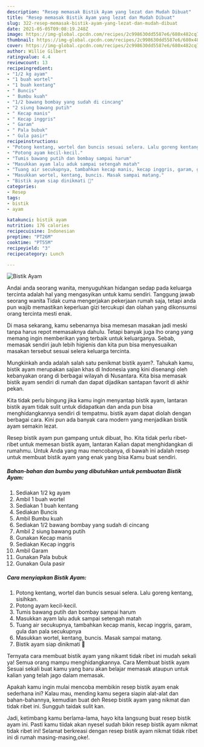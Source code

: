 ```yaml
---
description: "Resep memasak Bistik Ayam yang lezat dan Mudah Dibuat"
title: "Resep memasak Bistik Ayam yang lezat dan Mudah Dibuat"
slug: 322-resep-memasak-bistik-ayam-yang-lezat-dan-mudah-dibuat
date: 2021-05-05T09:08:19.248Z
image: https://img-global.cpcdn.com/recipes/2c998630dd5587e6/680x482cq70/bistik-ayam-foto-resep-utama.jpg
thumbnail: https://img-global.cpcdn.com/recipes/2c998630dd5587e6/680x482cq70/bistik-ayam-foto-resep-utama.jpg
cover: https://img-global.cpcdn.com/recipes/2c998630dd5587e6/680x482cq70/bistik-ayam-foto-resep-utama.jpg
author: Willie Gilbert
ratingvalue: 4.4
reviewcount: 13
recipeingredient:
- "1/2 kg ayam"
- "1 buah wortel"
- "1 buah kentang"
- " Buncis"
- " Bumbu kuah"
- "1/2 bawang bombay yang sudah di cincang"
- "2 siung bawang putih"
- " Kecap manis"
- " Kecap inggris"
- " Garam"
- " Pala bubuk"
- " Gula pasir"
recipeinstructions:
- "Potong kentang, wortel dan buncis sesuai selera. Lalu goreng kentang, sisihkan."
- "Potong ayam kecil-kecil."
- "Tumis bawang putih dan bombay sampai harum"
- "Masukkan ayam lalu aduk sampai setengah matah"
- "Tuang air secukupnya, tambahkan kecap manis, kecap inggris, garam, gula dan pala secukupnya"
- "Masukkan wortel, kentang, buncis. Masak sampai matang."
- "Bistik ayam siap dinikmati 🤗"
categories:
- Resep
tags:
- bistik
- ayam

katakunci: bistik ayam 
nutrition: 176 calories
recipecuisine: Indonesian
preptime: "PT26M"
cooktime: "PT55M"
recipeyield: "3"
recipecategory: Lunch

---
```



![Bistik Ayam](https://img-global.cpcdn.com/recipes/2c998630dd5587e6/680x482cq70/bistik-ayam-foto-resep-utama.jpg)

Andai anda seorang wanita, menyuguhkan hidangan sedap pada keluarga tercinta adalah hal yang mengasyikan untuk kamu sendiri. Tanggung jawab seorang  wanita Tidak cuma mengerjakan pekerjaan rumah saja, tetapi anda pun wajib memastikan keperluan gizi tercukupi dan olahan yang dikonsumsi orang tercinta mesti enak.

Di masa  sekarang, kamu sebenarnya bisa memesan masakan jadi meski tanpa harus repot memasaknya dahulu. Tetapi banyak juga lho orang yang memang ingin memberikan yang terbaik untuk keluarganya. Sebab, memasak sendiri jauh lebih higienis dan kita pun bisa menyesuaikan masakan tersebut sesuai selera keluarga tercinta. 



Mungkinkah anda adalah salah satu penikmat bistik ayam?. Tahukah kamu, bistik ayam merupakan sajian khas di Indonesia yang kini disenangi oleh kebanyakan orang di berbagai wilayah di Nusantara. Kita bisa memasak bistik ayam sendiri di rumah dan dapat dijadikan santapan favorit di akhir pekan.

Kita tidak perlu bingung jika kamu ingin menyantap bistik ayam, lantaran bistik ayam tidak sulit untuk didapatkan dan anda pun bisa menghidangkannya sendiri di tempatmu. bistik ayam dapat diolah dengan berbagai cara. Kini pun ada banyak cara modern yang menjadikan bistik ayam semakin lezat.

Resep bistik ayam pun gampang untuk dibuat, lho. Kita tidak perlu ribet-ribet untuk memesan bistik ayam, lantaran Kalian dapat menghidangkan di rumahmu. Untuk Anda yang mau mencobanya, di bawah ini adalah resep untuk membuat bistik ayam yang enak yang bisa Kamu buat sendiri.

<!--inarticleads1-->

##### Bahan-bahan dan bumbu yang dibutuhkan untuk pembuatan Bistik Ayam:

1. Sediakan 1/2 kg ayam
1. Ambil 1 buah wortel
1. Sediakan 1 buah kentang
1. Sediakan  Buncis
1. Ambil  Bumbu kuah
1. Sediakan 1/2 bawang bombay yang sudah di cincang
1. Ambil 2 siung bawang putih
1. Gunakan  Kecap manis
1. Sediakan  Kecap inggris
1. Ambil  Garam
1. Gunakan  Pala bubuk
1. Gunakan  Gula pasir




<!--inarticleads2-->

##### Cara menyiapkan Bistik Ayam:

1. Potong kentang, wortel dan buncis sesuai selera. Lalu goreng kentang, sisihkan.
1. Potong ayam kecil-kecil.
1. Tumis bawang putih dan bombay sampai harum
1. Masukkan ayam lalu aduk sampai setengah matah
1. Tuang air secukupnya, tambahkan kecap manis, kecap inggris, garam, gula dan pala secukupnya
1. Masukkan wortel, kentang, buncis. Masak sampai matang.
1. Bistik ayam siap dinikmati 🤗




Ternyata cara membuat bistik ayam yang nikamt tidak ribet ini mudah sekali ya! Semua orang mampu menghidangkannya. Cara Membuat bistik ayam Sesuai sekali buat kamu yang baru akan belajar memasak ataupun untuk kalian yang telah jago dalam memasak.

Apakah kamu ingin mulai mencoba membikin resep bistik ayam enak sederhana ini? Kalau mau, mending kamu segera siapin alat-alat dan bahan-bahannya, kemudian buat deh Resep bistik ayam yang nikmat dan tidak ribet ini. Sungguh taidak sulit kan. 

Jadi, ketimbang kamu berlama-lama, hayo kita langsung buat resep bistik ayam ini. Pasti kamu tiidak akan nyesel sudah bikin resep bistik ayam nikmat tidak ribet ini! Selamat berkreasi dengan resep bistik ayam nikmat tidak ribet ini di rumah masing-masing,oke!.

